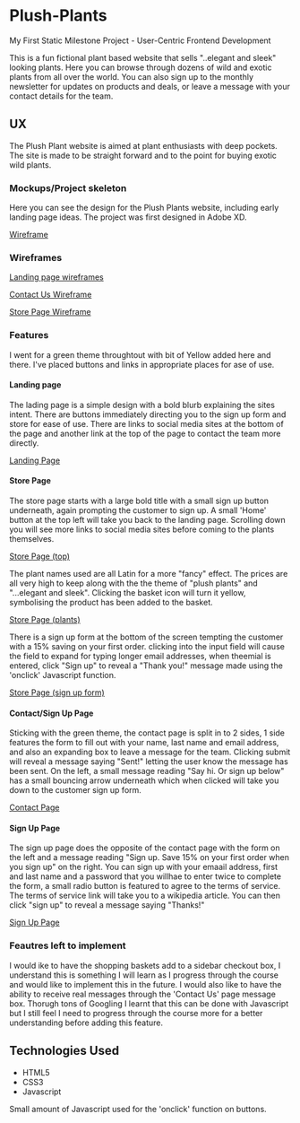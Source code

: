 # Plush-Plants
My First Static Milestone Project - User-Centric Frontend Development

This is a fun fictional plant based website that sells "..elegant and sleek" looking plants. Here you can browse through dozens of wild and exotic plants from all over the world. You can also sign up to the monthly newsletter for updates on products and deals, or leave a message with your contact details for the team.

## UX

The Plush Plant website is aimed at plant enthusiasts with deep pockets. The site is made to be straight forward and to the point for buying exotic wild plants.

### Mockups/Project skeleton

Here you can see the design for the Plush Plants website, including early landing page ideas. The project was first designed in Adobe XD.

[Wireframe](https://github.com/DelroyBrown28/Plush-Plants/blob/master/Adobe%20screenshot.PNG)

### Wireframes
[Landing page wireframes](https://github.com/DelroyBrown28/Plush-Plants/blob/master/Landing%20Pages.PNG)

[Contact Us Wireframe](https://github.com/DelroyBrown28/Plush-Plants/blob/master/Contact%20us%20wireframe.PNG)

[Store Page Wireframe](https://github.com/DelroyBrown28/Plush-Plants/blob/master/Store%20Wireframe.PNG)

### Features

I went for a green theme throughtout with bit of Yellow added here and there. I've placed buttons and links in appropriate places for ase of use.

#### Landing page

The lading page is a simple design with a bold blurb explaining the sites intent. There are buttons immediately directing you to the sign up form and store for ease of use. There are links to social media sites at the bottom of the page and another link at the top of the page to contact the team more directly.

[Landing Page](https://github.com/DelroyBrown28/Plush-Plants/blob/master/Landing%20Page.png)

#### Store Page

The store page starts with a large bold title with a small sign up button underneath, again prompting the customer to sign up. A small 'Home' button at the top left will take you back to the landing page. Scrolling down you will see more links to social media sites before coming to the plants themselves.

[Store Page (top)](https://github.com/DelroyBrown28/Plush-Plants/blob/master/Store%20Page%20-%201.png)

The plant names used are all Latin for a more "fancy" effect. The prices are all very high to keep along with the the theme of "plush plants" and "...elegant and sleek". Clicking the basket icon will turn it yellow, symbolising the product has been added to the basket.

[Store Page (plants)](https://github.com/DelroyBrown28/Plush-Plants/blob/master/Store%20Page%20-%202.png)

There is a sign up form at the bottom of the screen tempting the customer with a 15% saving on your first order. clicking into the input field will cause the field to expand for typing longer email addresses, when theemial is entered, click "Sign up" to reveal a "Thank you!" message made using the 'onclick' Javascript function.

[Store Page (sign up form)](https://github.com/DelroyBrown28/Plush-Plants/blob/master/Store%20Page%20-%203.png)

#### Contact/Sign Up Page

Sticking with the green theme, the contact page is split in to 2 sides, 1 side features the form to fill out with your name, last name and email address, and also an expanding box to leave a message for the team. Clicking submit will reveal a message saying "Sent!" letting the user know the message has been sent. On the left, a small message reading "Say hi. Or sign up below" has a small bouncing arrow underneath which when clicked will take you down to the customer sign up form.

[Contact Page](https://github.com/DelroyBrown28/Plush-Plants/blob/master/Contact%20Page.png)

#### Sign Up Page

The sign up page does the opposite of the contact page with the form on the left and a message reading "Sign up. Save 15% on your first order when you sign up" on the right. You can sign up with your emaail address, first and last name and a password that you willhae to enter twice to complete the form, a small radio button is featured to agree to the terms of service. The terms of service link will take you to a wikipedia article. You can then click "sign up" to reveal a message saying "Thanks!"

[Sign Up Page](https://github.com/DelroyBrown28/Plush-Plants/blob/master/Sign%20Up%20Page.png)

### Feautres left to implement

I would ike to have the shopping baskets add to a sidebar checkout box, I understand this is something I will learn as I progress through the course and would like to implement this in the future. I would also like to have the ability to receive real messages through the 'Contact Us' page message box. Thorugh tons of Googling I learnt that this can be done with Javascript but I still feel I need to progress through the course more for a better understanding before adding this feature.

## Technologies Used

- HTML5
- CSS3
- Javascript

Small amount of Javascript used for the 'onclick' function on buttons.

